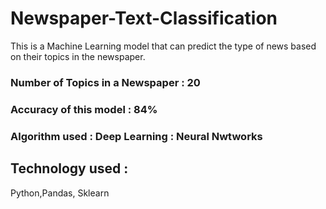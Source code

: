 # Newspaper-Text-Classification
This is a Machine Learning model that can predict the type of news based on their topics in the newspaper. 
### Number of Topics in a Newspaper : 20
### Accuracy of this model : 84%
### Algorithm used : Deep Learning : Neural Nwtworks
## Technology used : 
Python,Pandas,
Sklearn

